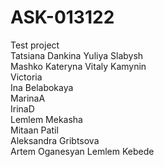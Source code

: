 # ASK-013122

 Test project  
Tatsiana Dankina
Yuliya Slabysh  
Mashko Kateryna
Vitaly Kamynin  
Victoria  
Ina Belabokaya  
MarinaA  
IrinaD  
Lemlem Mekasha  
Mitaan Patil  
Aleksandra Gribtsova  
Artem Oganesyan
Lemlem Kebede

